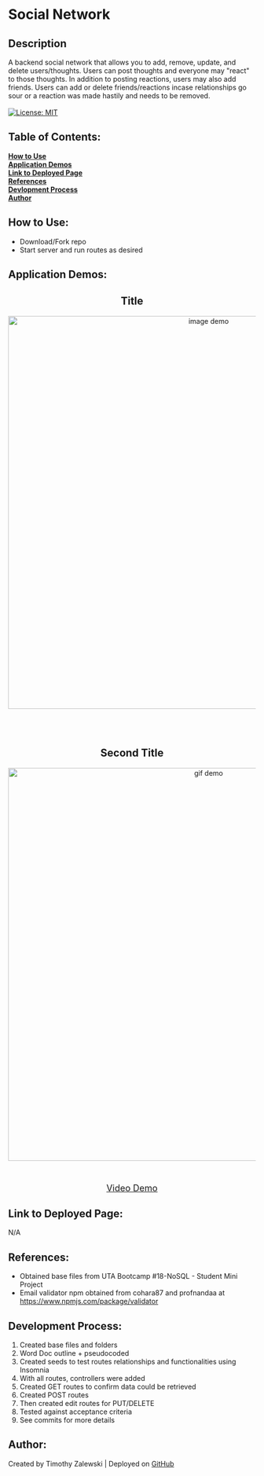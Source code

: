 # Social Network

## Description
A backend social network that allows you to add, remove, update, and delete users/thoughts. Users can post thoughts and everyone may "react" to those thoughts. In addition to posting reactions, users may also add friends. Users can add or delete friends/reactions incase relationships go sour or a reaction was made hastily and needs to be removed. <br /> <br />
[![License: MIT](https://img.shields.io/badge/License-MIT-yellow.svg)](https://opensource.org/licenses/MIT)

 ## Table of Contents:

  **[How to Use](#how-to-use)** <br />
  **[Application Demos](#application-demos)** <br />
  **[Link to Deployed Page](#link-to-deployed-page)** <br />
  **[References](#references)** <br />
  **[Devlopment Process](#development-process)** <br />
  **[Author](#author)** <br />

## How to Use:
* Download/Fork repo <br />
* Start server and run routes as desired <br />

## Application Demos:
<h2 align="center">Title</h2>
<p align="center"><img src="./demos/.png" alt="image demo" width="800" height="auto"/></p> <br /><br />
<h2 align="center">Second Title</h2>
<p align="center"><img src="./demos/.gif" alt="gif demo" width="800" height="auto"/></p> <br />
<p align="center"><font size="4"><a href="">Video Demo</a></font></p>

## Link to Deployed Page:
N/A

## References:
* Obtained base files from UTA Bootcamp #18-NoSQL - Student Mini Project <br />
* Email validator npm obtained from cohara87 and profnandaa at https://www.npmjs.com/package/validator

## Development Process:
1. Created base files and folders <br />
2. Word Doc outline + pseudocoded <br />
3. Created seeds to test routes relationships and functionalities using Insomnia <br />
4. With all routes, controllers were added  <br />
5. Created GET routes to confirm data could be retrieved <br />
6. Created POST routes <br />
7. Then created edit routes for PUT/DELETE <br />
8. Tested against acceptance criteria <br />
9. See commits for more details <br />

## Author:
Created by Timothy Zalewski | Deployed on [GitHub](https://github.com/Tim-Zebra)